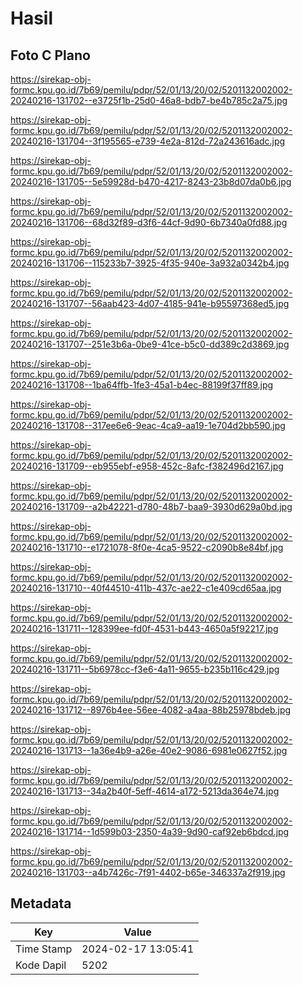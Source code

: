 # Hasil

## Foto C Plano

https://sirekap-obj-formc.kpu.go.id/7b69/pemilu/pdpr/52/01/13/20/02/5201132002002-20240216-131702--e3725f1b-25d0-46a8-bdb7-be4b785c2a75.jpg

https://sirekap-obj-formc.kpu.go.id/7b69/pemilu/pdpr/52/01/13/20/02/5201132002002-20240216-131704--3f195565-e739-4e2a-812d-72a243616adc.jpg

https://sirekap-obj-formc.kpu.go.id/7b69/pemilu/pdpr/52/01/13/20/02/5201132002002-20240216-131705--5e59928d-b470-4217-8243-23b8d07da0b6.jpg

https://sirekap-obj-formc.kpu.go.id/7b69/pemilu/pdpr/52/01/13/20/02/5201132002002-20240216-131706--68d32f89-d3f6-44cf-9d90-6b7340a0fd88.jpg

https://sirekap-obj-formc.kpu.go.id/7b69/pemilu/pdpr/52/01/13/20/02/5201132002002-20240216-131706--115233b7-3925-4f35-940e-3a932a0342b4.jpg

https://sirekap-obj-formc.kpu.go.id/7b69/pemilu/pdpr/52/01/13/20/02/5201132002002-20240216-131707--56aab423-4d07-4185-941e-b95597368ed5.jpg

https://sirekap-obj-formc.kpu.go.id/7b69/pemilu/pdpr/52/01/13/20/02/5201132002002-20240216-131707--251e3b6a-0be9-41ce-b5c0-dd389c2d3869.jpg

https://sirekap-obj-formc.kpu.go.id/7b69/pemilu/pdpr/52/01/13/20/02/5201132002002-20240216-131708--1ba64ffb-1fe3-45a1-b4ec-88199f37ff89.jpg

https://sirekap-obj-formc.kpu.go.id/7b69/pemilu/pdpr/52/01/13/20/02/5201132002002-20240216-131708--317ee6e6-9eac-4ca9-aa19-1e704d2bb590.jpg

https://sirekap-obj-formc.kpu.go.id/7b69/pemilu/pdpr/52/01/13/20/02/5201132002002-20240216-131709--eb955ebf-e958-452c-8afc-f382496d2167.jpg

https://sirekap-obj-formc.kpu.go.id/7b69/pemilu/pdpr/52/01/13/20/02/5201132002002-20240216-131709--a2b42221-d780-48b7-baa9-3930d629a0bd.jpg

https://sirekap-obj-formc.kpu.go.id/7b69/pemilu/pdpr/52/01/13/20/02/5201132002002-20240216-131710--e1721078-8f0e-4ca5-9522-c2090b8e84bf.jpg

https://sirekap-obj-formc.kpu.go.id/7b69/pemilu/pdpr/52/01/13/20/02/5201132002002-20240216-131710--40f44510-411b-437c-ae22-c1e409cd65aa.jpg

https://sirekap-obj-formc.kpu.go.id/7b69/pemilu/pdpr/52/01/13/20/02/5201132002002-20240216-131711--128399ee-fd0f-4531-b443-4650a5f92217.jpg

https://sirekap-obj-formc.kpu.go.id/7b69/pemilu/pdpr/52/01/13/20/02/5201132002002-20240216-131711--5b6978cc-f3e6-4a11-9655-b235b116c429.jpg

https://sirekap-obj-formc.kpu.go.id/7b69/pemilu/pdpr/52/01/13/20/02/5201132002002-20240216-131712--8976b4ee-56ee-4082-a4aa-88b25978bdeb.jpg

https://sirekap-obj-formc.kpu.go.id/7b69/pemilu/pdpr/52/01/13/20/02/5201132002002-20240216-131713--1a36e4b9-a26e-40e2-9086-6981e0627f52.jpg

https://sirekap-obj-formc.kpu.go.id/7b69/pemilu/pdpr/52/01/13/20/02/5201132002002-20240216-131713--34a2b40f-5eff-4614-a172-5213da364e74.jpg

https://sirekap-obj-formc.kpu.go.id/7b69/pemilu/pdpr/52/01/13/20/02/5201132002002-20240216-131714--1d599b03-2350-4a39-9d90-caf92eb6bdcd.jpg

https://sirekap-obj-formc.kpu.go.id/7b69/pemilu/pdpr/52/01/13/20/02/5201132002002-20240216-131703--a4b7426c-7f91-4402-b65e-346337a2f919.jpg


## Metadata

| Key        | Value               |
| ---------- | ------------------- |
| Time Stamp | 2024-02-17 13:05:41 |
| Kode Dapil | 5202                |



